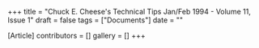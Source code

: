 +++
title = "Chuck E. Cheese's Technical Tips Jan/Feb 1994 - Volume 11, Issue 1"
draft = false
tags = ["Documents"]
date = ""

[Article]
contributors = []
gallery = []
+++